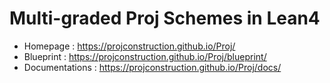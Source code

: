 # Multi-graded Proj Schemes in Lean4

- Homepage : https://projconstruction.github.io/Proj/
- Blueprint : https://projconstruction.github.io/Proj/blueprint/
- Documentations : https://projconstruction.github.io/Proj/docs/
